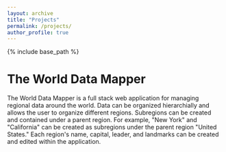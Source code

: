 ```yaml
---
layout: archive
title: "Projects"
permalink: /projects/
author_profile: true
---
```


{% include base_path %}

The World Data Mapper
======
The World Data Mapper is a full stack web application for managing regional data around the world. Data can be organized hierarchially and allows the user to organize different regions. Subregions can be created and contained under a parent region. For example, "New York" and "California" can be created as subregions under the parent region "United States." Each region's name, capital, leader, and landmarks can be created and edited within the application.
